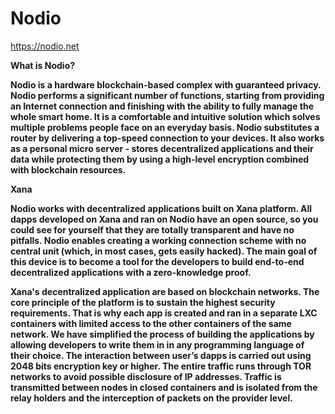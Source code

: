 # Nodio

https://nodio.net

<b>What is Nodio?

Nodio is a hardware blockchain-based complex with guaranteed privacy. Nodio performs a significant number of functions, starting from providing an Internet connection and finishing with the ability to fully manage the whole smart home. It is a comfortable and intuitive solution which solves multiple problems people face on an everyday basis. Nodio substitutes a router by delivering a top-speed connection to your devices. It also works as a personal micro server - stores decentralized applications and their data while protecting them by using a high-level encryption combined with blockchain resources.

Xana

Nodio works with decentralized applications built on Xana platform. All dapps developed on Xana and ran on Nodio have an open source, so you could see for yourself that they are totally transparent and have no pitfalls. Nodio enables creating a working connection scheme with no central unit (which, in most cases, gets easily hacked). The main goal of this device is to become a tool for the developers to build end-to-end decentralized applications with a zero-knowledge proof.

Xana's decentralized application are based on blockchain networks. The core principle of the platform is to sustain the highest security requirements. That is why each app is created and ran in a separate LXC containers with limited access to the other containers of the same network. We have simplified the process of building the applications by allowing developers to write them in in any programming language of their choice. The interaction between user’s dapps is carried out using 2048 bits encryption key or higher. The entire traffic runs through TOR networks to avoid possible disclosure of IP addresses. Traffic is transmitted between nodes in closed containers and is isolated from the relay holders and the interception of packets on the provider level.
